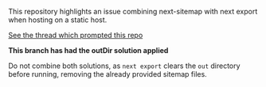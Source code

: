 This repository highlights an issue combining next-sitemap with next export when hosting on a static host.

[See the thread which prompted this repo](https://community.cloudflare.com/t/sitemap-not-available-through-cloudflare-pages/384330)

**This branch has had the outDir solution applied**

Do not combine both solutions, as `next export` clears the `out` directory before running, removing the already provided sitemap files.